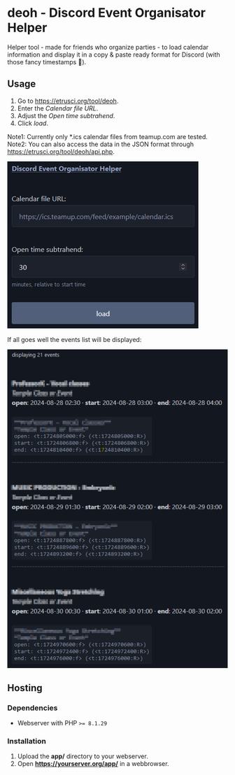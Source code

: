 # deoh - Discord Event Organisator Helper

Helper tool - made for friends who organize parties - to load calendar information and display it in a copy & paste ready format for Discord (with those fancy timestamps 🙂).




## Usage

1. Go to <https://etrusci.org/tool/deoh>.
2. Enter the *Calendar file URL*.
3. Adjust the *Open time subtrahend*.
4. Click *load*.

Note1: Currently only *.ics calendar files from teamup.com are tested.  
Note2: You can also access the data in the JSON format through <https://etrusci.org/tool/deoh/api.php>.

![1](./screenshot1.png)

If all goes well the events list will be displayed:

![2](./screenshot2.png)




## Hosting

### Dependencies

- Webserver with PHP `>= 8.1.29`

### Installation

1. Upload the **app/** directory to your webserver.
2. Open **https://yourserver.org/app/** in a webbrowser.
